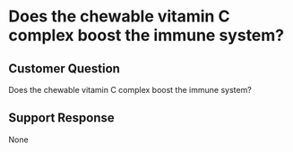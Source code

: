 # Does the chewable vitamin C complex boost the immune system?

## Customer Question

Does the chewable vitamin C complex boost the immune system?

## Support Response

None

